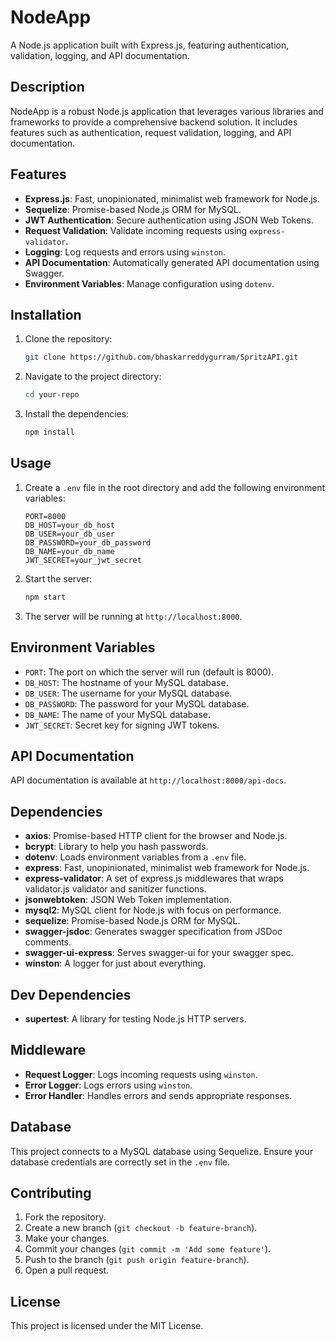 # NodeApp

A Node.js application built with Express.js, featuring authentication, validation, logging, and API documentation.

## Description

NodeApp is a robust Node.js application that leverages various libraries and frameworks to provide a comprehensive backend solution. It includes features such as authentication, request validation, logging, and API documentation.

## Features

- **Express.js**: Fast, unopinionated, minimalist web framework for Node.js.
- **Sequelize**: Promise-based Node.js ORM for MySQL.
- **JWT Authentication**: Secure authentication using JSON Web Tokens.
- **Request Validation**: Validate incoming requests using `express-validator`.
- **Logging**: Log requests and errors using `winston`.
- **API Documentation**: Automatically generated API documentation using Swagger.
- **Environment Variables**: Manage configuration using `dotenv`.

## Installation

1. Clone the repository:
    ```sh
    git clone https://github.com/bhaskarreddygurram/SpritzAPI.git
    ```
2. Navigate to the project directory:
    ```sh
    cd your-repo
    ```
3. Install the dependencies:
    ```sh
    npm install
    ```

## Usage

1. Create a `.env` file in the root directory and add the following environment variables:
    ```env
    PORT=8000
    DB_HOST=your_db_host
    DB_USER=your_db_user
    DB_PASSWORD=your_db_password
    DB_NAME=your_db_name
    JWT_SECRET=your_jwt_secret
    ```

2. Start the server:
    ```sh
    npm start
    ```

3. The server will be running at `http://localhost:8000`.

## Environment Variables

- `PORT`: The port on which the server will run (default is 8000).
- `DB_HOST`: The hostname of your MySQL database.
- `DB_USER`: The username for your MySQL database.
- `DB_PASSWORD`: The password for your MySQL database.
- `DB_NAME`: The name of your MySQL database.
- `JWT_SECRET`: Secret key for signing JWT tokens.

## API Documentation

API documentation is available at `http://localhost:8000/api-docs`.

## Dependencies

- **axios**: Promise-based HTTP client for the browser and Node.js.
- **bcrypt**: Library to help you hash passwords.
- **dotenv**: Loads environment variables from a `.env` file.
- **express**: Fast, unopinionated, minimalist web framework for Node.js.
- **express-validator**: A set of express.js middlewares that wraps validator.js validator and sanitizer functions.
- **jsonwebtoken**: JSON Web Token implementation.
- **mysql2**: MySQL client for Node.js with focus on performance.
- **sequelize**: Promise-based Node.js ORM for MySQL.
- **swagger-jsdoc**: Generates swagger specification from JSDoc comments.
- **swagger-ui-express**: Serves swagger-ui for your swagger spec.
- **winston**: A logger for just about everything.

## Dev Dependencies

- **supertest**: A library for testing Node.js HTTP servers.

## Middleware

- **Request Logger**: Logs incoming requests using `winston`.
- **Error Logger**: Logs errors using `winston`.
- **Error Handler**: Handles errors and sends appropriate responses.

## Database

This project connects to a MySQL database using Sequelize. Ensure your database credentials are correctly set in the `.env` file.

## Contributing

1. Fork the repository.
2. Create a new branch (`git checkout -b feature-branch`).
3. Make your changes.
4. Commit your changes (`git commit -m 'Add some feature'`).
5. Push to the branch (`git push origin feature-branch`).
6. Open a pull request.

## License

This project is licensed under the MIT License.
